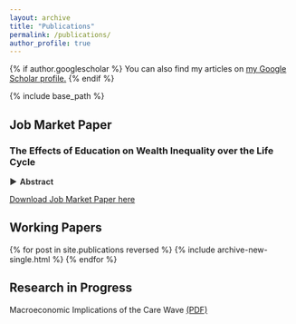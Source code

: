 ```yaml
---
layout: archive
title: "Publications"
permalink: /publications/
author_profile: true
---
```


{% if author.googlescholar %}
  You can also find my articles on <u><a href="{{author.googlescholar}}">my Google Scholar profile</a>.</u>
{% endif %}

{% include base_path %}

## Job Market Paper

### The Effects of Education on Wealth Inequality over the Life Cycle

<span class="abstract-toggle" onclick="toggleAbstract('jmp-abstract')">
  <span class="triangle">&#9654;</span> Abstract
</span>
<div id="jmp-abstract" style="display:none; margin-top: 10px;">
**Abstract:** This study investigates the causal relationship between education and wealth accumulation. Utilizing three distinct identification strategies, the research analyzes a panel dataset from the United States, encompassing two generations, to explore the dynamics of this relationship. The empirical findings indicate that higher educational attainment, particularly at the college and postgraduate levels, leads to a significant increase in lifetime wealth. This effect varies based on an individual's life stage, their position within the wealth distribution, and the level of education attained. Subsequently, the paper develops a life-cycle heterogeneous agents model to assess the impact of educational policies on wealth accumulation. Calibrated using U.S. data, this model focuses on policies aimed at enhancing the quality and quantity of higher education. The analysis reveals that increasing the proportion of college-educated individuals could potentially reduce wealth inequality. This study contributes to the understanding of education as a relevant factor in wealth generation and distribution.
</div>

[Download Job Market Paper here](https://fernandoloaizae.github.io/files/Loaiza_JMP23.pdf)


## Working Papers

{% for post in site.publications reversed %}
  {% include archive-new-single.html %}
{% endfor %}

## Research in Progress


Macroeconomic Implications of the Care Wave [(PDF)](https://fernandoloaizae.github.io/files/WP6_Deliverable.pdf)

<style>
.abstract-toggle {
  cursor: pointer;
  color: #333;
  font-weight: bold;
  display: inline-flex;
  align-items: center;
}

.triangle {
  margin-right: 5px;
  transition: transform 0.3s ease;
}

#jmp-abstract[open] .triangle {
  transform: rotate(90deg);
}
</style>

<script>
  function toggleAbstract(id) {
    var element = document.getElementById(id);
    var triangle = element.previousElementSibling.querySelector('.triangle');
    if (element.style.display === "none") {
      element.style.display = "block";
      triangle.style.transform = "rotate(90deg)";
    } else {
      element.style.display = "none";
      triangle.style.transform = "rotate(0deg)";
    }
  }
</script>
